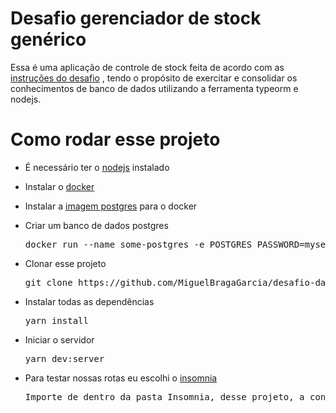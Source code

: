 # Desafio gerenciador de stock genérico

Essa é uma aplicação de controle de stock feita de acordo com as [instruções do desafio](https://github.com/Rocketseat/bootcamp-gostack-desafios/tree/master/desafio-database-relations) , tendo o propósito de exercitar e consolidar os conhecimentos de banco de dados utilizando a ferramenta typeorm e nodejs.


# Como rodar esse projeto

- É necessário ter o [nodejs](https://nodejs.org/en/) instalado

- Instalar o [docker](https://www.docker.com/products/docker-desktop)

- Instalar a [imagem postgres](https://hub.docker.com/_/postgres) para o docker

- Criar um banco de dados postgres
  <pre>docker run --name some-postgres -e POSTGRES_PASSWORD=mysecretpassword -p 5432:5432 -d postgres</pre>

- Clonar esse projeto
  <pre>git clone https://github.com/MiguelBragaGarcia/desafio-database-relations.git</pre>

- Instalar todas as dependências
  <pre>yarn install</pre>
  
- Iniciar o servidor
  <pre>yarn dev:server</pre>

- Para testar nossas rotas eu escolhi o [insomnia](https://insomnia.rest/download/) 
  <pre>Importe de dentro da pasta Insomnia, desse projeto, a configuração para testar as rotas da aplicação</pre>
